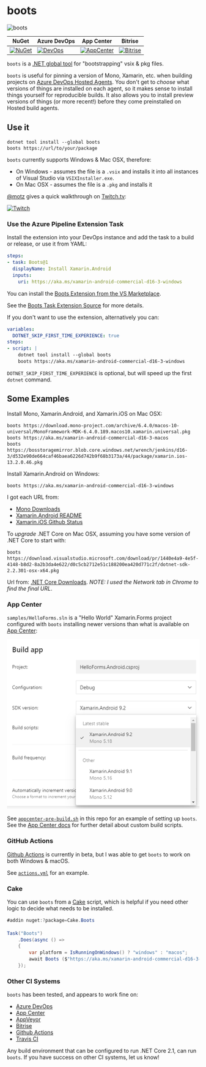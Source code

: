 # boots

![boots](icon.png)

| NuGet | Azure DevOps | App Center | Bitrise |
| --    | --           | --         | --      |
| [![NuGet](https://img.shields.io/nuget/dt/boots.svg)](https://www.nuget.org/packages/boots) | [![DevOps](https://jopepper.visualstudio.com/Jon%20Peppers%20OSS/_apis/build/status/jonathanpeppers.boots?branchName=master)](https://jopepper.visualstudio.com/Jon%20Peppers%20OSS/_build/latest?definitionId=8&branchName=master) | [![AppCenter](https://build.appcenter.ms/v0.1/apps/87931b9c-e617-4fb7-bfa9-9bfd74f39abb/branches/master/badge)][appcenter] | [![Bitrise](https://app.bitrise.io/app/bb148b2cc62339da/status.svg?token=TEhuHdoNElmh2w8uQ-mYcQ&branch=master)](https://app.bitrise.io/app/bb148b2cc62339da) |

`boots` is a [.NET global tool](https://docs.microsoft.com/en-us/dotnet/core/tools/global-tools) for "bootstrapping" vsix & pkg files.

`boots` is useful for pinning a version of Mono, Xamarin, etc. when building projects on [Azure DevOps Hosted Agents](https://docs.microsoft.com/en-us/azure/devops/pipelines/agents/agents?view=azure-devops). You don't get to _choose_ what versions of things are installed on each agent, so it makes sense to install things yourself for reproducible builds. It also allows you to install preview versions of things (or more recent!) before they come preinstalled on Hosted build agents.

## Use it

    dotnet tool install --global boots
    boots https://url/to/your/package

`boots` currently supports Windows & Mac OSX, therefore:

* On Windows - assumes the file is a `.vsix` and installs it into all instances of Visual Studio via `VSIXInstaller.exe`.
* On Mac OSX - assumes the file is a `.pkg` and installs it

[@motz](https://www.twitch.tv/jamesmontemagno) gives a quick walkthrough on [Twitch.tv](https://clips.twitch.tv/embed?clip=FunAgitatedCourgetteSmoocherZ):

[![Twitch](https://clips-media-assets2.twitch.tv/AT-cm%7C502459489-preview-260x147.jpg)](https://clips.twitch.tv/embed?clip=FunAgitatedCourgetteSmoocherZ)

### Use the Azure Pipeline Extension Task

Install the extension into your DevOps instance and add the task to a build or release, or use it from YAML:

```yaml
steps:
- task: Boots@1
  displayName: Install Xamarin.Android
  inputs:
    uri: https://aka.ms/xamarin-android-commercial-d16-3-windows
```

You can install the [Boots Extension from the VS Marketplace](https://marketplace.visualstudio.com/items?itemName=pjcollins.azp-utilities-boots).

See the [Boots Task Extension Source](https://github.com/pjcollins/azure-web-extensions#use-in-your-yaml-pipeline) for more details.

If you don't want to use the extension, alternatively you can:

```yaml
variables:
  DOTNET_SKIP_FIRST_TIME_EXPERIENCE: true
steps:
- script: |
    dotnet tool install --global boots
    boots https://aka.ms/xamarin-android-commercial-d16-3-windows
```
`DOTNET_SKIP_FIRST_TIME_EXPERIENCE` is optional, but will speed up the first `dotnet` command.

## Some Examples

Install Mono, Xamarin.Android, and Xamarin.iOS on Mac OSX:

    boots https://download.mono-project.com/archive/6.4.0/macos-10-universal/MonoFramework-MDK-6.4.0.189.macos10.xamarin.universal.pkg
    boots https://aka.ms/xamarin-android-commercial-d16-3-macos
    boots https://bosstoragemirror.blob.core.windows.net/wrench/jenkins/d16-3/d532e90de664caf46baea6226d742b9f68b3173a/44/package/xamarin.ios-13.2.0.46.pkg

Install Xamarin.Android on Windows:

    boots https://aka.ms/xamarin-android-commercial-d16-3-windows

I got each URL from:

* [Mono Downloads](https://www.mono-project.com/download/stable/#download-mac)
* [Xamarin.Android README](https://github.com/xamarin/xamarin-android)
* [Xamarin.iOS Github Status](https://github.com/xamarin/xamarin-macios/commits/d16-3)

To _upgrade_ .NET Core on Mac OSX, assuming you have some version of .NET Core to start with:

    boots https://download.visualstudio.microsoft.com/download/pr/1440e4a9-4e5f-4148-b8d2-8a2b3da4e622/d0c5cb2712e51c188200ea420d771c2f/dotnet-sdk-2.2.301-osx-x64.pkg

Url from: [.NET Core Downloads](https://dotnet.microsoft.com/download/dotnet-core/2.2). _NOTE: I used the Network tab in Chrome to find the final URL_.

### App Center

`samples/HelloForms.sln` is a "Hello World" Xamarin.Forms project configured with `boots` installing newer versions than what is available on [App Center][appcenter]:

![AppCenter](docs/AppCenter.png)

See [`appcenter-pre-build.sh`](samples/HelloForms.Android/appcenter-pre-build.sh) in this repo for an example of setting up `boots`. See the [App Center docs](https://aka.ms/docs/build/custom/scripts) for further detail about custom build scripts.

### GitHub Actions

[Github Actions][actions] is currently in beta, but I was able to get `boots` to work on both Windows & macOS.

See [`actions.yml`](.github/workflows/actions.yml) for an example.

### Cake

You can use `boots` from a [Cake](https://cakebuild.net/) script, which is helpful if you need other logic to decide what needs to be installed.

```csharp
#addin nuget:?package=Cake.Boots

Task("Boots")
    .Does(async () =>
    {
        var platform = IsRunningOnWindows() ? "windows" : "macos";
        await Boots ($"https://aka.ms/xamarin-android-commercial-d16-3-{platform}");
    });
```

### Other CI Systems

`boots` has been tested, and appears to work fine on:

* [Azure DevOps](https://azure.microsoft.com/en-us/services/devops/)
* [App Center][appcenter]
* [AppVeyor](https://www.appveyor.com/)
* [Bitrise](https://www.bitrise.io/)
* [Github Actions][actions]
* [Travis CI](https://travis-ci.org/)

Any build environment that can be configured to run .NET Core 2.1, can run `boots`. If you have success on other CI systems, let us know!

[appcenter]: https://appcenter.ms
[actions]: https://github.com/features/actions
